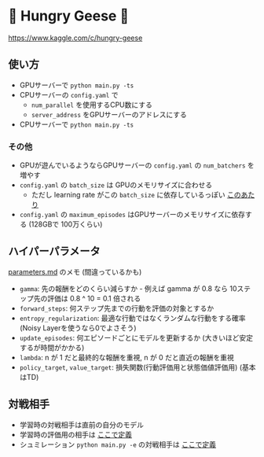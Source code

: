 # 🦆 Hungry Geese 🦆

https://www.kaggle.com/c/hungry-geese

## 使い方

- GPUサーバーで `python main.py -ts`
- CPUサーバーの `config.yaml` で
    - `num_parallel` を使用するCPU数にする
    - `server_address` をGPUサーバーのアドレスにする
- CPUサーバーで `python main.py -ts`

### その他

- GPUが遊んでいるようならGPUサーバーの `config.yaml` の `num_batchers` を増やす
- `config.yaml` の `batch_size` は GPUのメモリサイズに合わせる
    - ただし learning rate がこの `batch_size` に依存しているっぽい [このあたり](https://github.com/IMOKURI/Hungry-Geese/blob/825c94ead47638ed56479de87481838ee8a58bff/handyrl/train.py#L318-L322)
- `config.yaml` の `maximum_episodes` はGPUサーバーのメモリサイズに依存する (128GBで 100万くらい)

## ハイパーパラメータ

[parameters.md](./docs/parameters.md) のメモ (間違っているかも)

- `gamma`: 先の報酬をどのくらい減らすか - 例えば gamma が 0.8 なら 10ステップ先の評価は 0.8 ^ 10 = 0.1 倍される
- `forward_steps`: 何ステップ先までの行動を評価の対象とするか
- `entropy_regularization`: 最適な行動ではなくランダムな行動をする確率 (Noisy Layerを使うなら0でよさそう)
- `update_episodes`: 何エピソードごとにモデルを更新するか (大きいほど安定するが時間がかかる)
- `lambda`: n が 1 だと最終的な報酬を重視, n が 0 だと直近の報酬を重視
- `policy_target`, `value_target`: 損失関数(行動評価用と状態価値評価用) (基本はTD)

## 対戦相手

- 学習時の対戦相手は直前の自分のモデル
- 学習時の評価用の相手は [ここで定義](https://github.com/IMOKURI/Hungry-Geese/blob/09acf84a9ecec0cd67277a301f0959263c9c565f/handyrl/evaluation.py#L123)
- シュミレーション `python main.py -e` の対戦相手は [ここで定義](https://github.com/IMOKURI/Hungry-Geese/blob/09acf84a9ecec0cd67277a301f0959263c9c565f/handyrl/evaluation.py#L278-L284)
